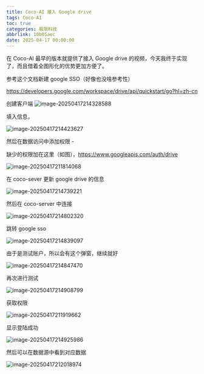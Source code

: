 ```yaml
---
title: Coco-AI 接入 Google drive
tags: Coco-AI
toc: true
categories: 极限科技
abbrlink: 10b05aec
date: 2025-04-17 00:00:00
---
```


在 Coco-AI 最早的版本就提供了接入 Google drive 的视频，今天我终于实现了，而且借着全图形化的优势更加方便了。

参考这个文档新建 google SSO（好像也没啥参考性）

https://developers.google.com/workspace/drive/api/quickstart/go?hl=zh-cn

<!-- more -->

创建客户端
![image-20250417214328588](https://raw.githubusercontent.com/cloudsmithy/picgo-imh/master/image-20250417214328588.png)

填入信息，

![image-20250417214423627](https://raw.githubusercontent.com/cloudsmithy/picgo-imh/master/image-20250417214423627.png)

然后在数据访问中添加权限 -

缺少的权限加在这里（如图），https://www.googleapis.com/auth/drive

![image-20250417211814068](https://raw.githubusercontent.com/cloudsmithy/picgo-imh/master/image-20250417211814068.png)

在 coco-sever 更新 google drive 的信息

![image-20250417214739221](https://raw.githubusercontent.com/cloudsmithy/picgo-imh/master/image-20250417214739221.png)

然后在 coco-server 中连接

![image-20250417214802320](https://raw.githubusercontent.com/cloudsmithy/picgo-imh/master/image-20250417214802320.png)

跳转 google sso

![image-20250417214839097](https://raw.githubusercontent.com/cloudsmithy/picgo-imh/master/image-20250417214839097.png)

由于是测试账户，所以会有这个弹窗，继续就好

![image-20250417214847470](https://raw.githubusercontent.com/cloudsmithy/picgo-imh/master/image-20250417214847470.png)

再次进行测试

![image-20250417214908799](https://raw.githubusercontent.com/cloudsmithy/picgo-imh/master/image-20250417214908799.png)

获取权限

![image-20250417211919662](https://raw.githubusercontent.com/cloudsmithy/picgo-imh/master/image-20250417211919662.png)

显示登陆成功

![image-20250417214925986](https://raw.githubusercontent.com/cloudsmithy/picgo-imh/master/image-20250417214925986.png)

然后可以在数据源中看到对应数据

![image-20250417212018974](https://raw.githubusercontent.com/cloudsmithy/picgo-imh/master/image-20250417212018974.png)
